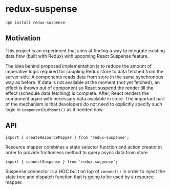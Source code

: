 # redux-suspense

    npm install redux-suspense

## Motivation

This project is an experiment that aims at finding a way to integrate existing
data flow (built with Redux) with upcoming React Suspense feature.

The idea behind proposed implementation is to reduce the amount of imperative
logic required for coupling Redux store to data fetched from the server side.
A components reads data from store in the same synchronous way as before. If
data is not available at the moment (not yet fetched), an effect is thrown out
of component so React suspend the render till the effect (schedule data
fetching) is complete. After, React renders the component again with necessary
data available in store. The important part of the mechanism is that developers
do not need to explicitly specify such logic in `componentDidMount()` as it
needed now.

## API

    import { createResourceMapper } from 'redux-suspense';

Resource mapper combines a state selector function and action creator in order
to provide frictionless method to query async data from store.

    import { connectSuspense } from 'redux-suspense';

Suspense connector is a HOC built on top of `connect()` in order to inject the
state tree and dispatch function that is going to be used by a resource mapper.
